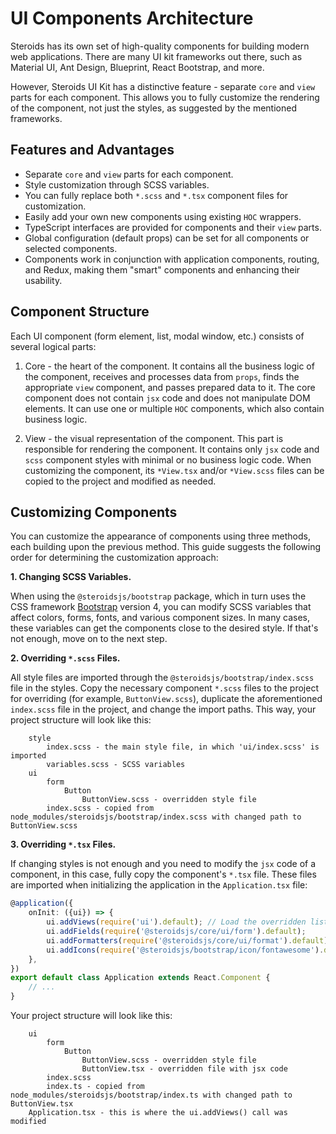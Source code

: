 # UI Components Architecture

Steroids has its own set of high-quality components for building modern web applications. There are many UI kit frameworks out there, such as Material UI, Ant Design, Blueprint, React Bootstrap, and more.

However, Steroids UI Kit has a distinctive feature - separate `core` and `view` parts for each component. This allows you to fully customize the rendering of the component, not just the styles, as suggested by the mentioned frameworks.

## Features and Advantages

- Separate `core` and `view` parts for each component.
- Style customization through SCSS variables.
- You can fully replace both `*.scss` and `*.tsx` component files for customization.
- Easily add your own new components using existing `HOC` wrappers.
- TypeScript interfaces are provided for components and their `view` parts.
- Global configuration (default props) can be set for all components or selected components.
- Components work in conjunction with application components, routing, and Redux, making them "smart" components and enhancing their usability.

## Component Structure

Each UI component (form element, list, modal window, etc.) consists of several logical parts:

1. Core - the heart of the component. It contains all the business logic of the component, receives and processes data from `props`, finds the appropriate `view` component, and passes prepared data to it. The core component does not contain `jsx` code and does not manipulate DOM elements. It can use one or multiple `HOC` components, which also contain business logic.

2. View - the visual representation of the component. This part is responsible for rendering the component. It contains only `jsx` code and `scss` component styles with minimal or no business logic code. When customizing the component, its `*View.tsx` and/or `*View.scss` files can be copied to the project and modified as needed.

## Customizing Components

You can customize the appearance of components using three methods, each building upon the previous method. This guide suggests the following order for determining the customization approach:

**1. Changing SCSS Variables.**

When using the `@steroidsjs/bootstrap` package, which in turn uses the CSS framework [Bootstrap](https://getbootstrap.com/) version 4, you can modify SCSS variables that affect colors, forms, fonts, and various component sizes. In many cases, these variables can get the components close to the desired style. If that's not enough, move on to the next step.

**2. Overriding `*.scss` Files.**

All style files are imported through the `@steroidsjs/bootstrap/index.scss` file in the styles. Copy the necessary component `*.scss` files to the project for overriding (for example, `ButtonView.scss`), duplicate the aforementioned `index.scss` file in the project, and change the import paths. This way, your project structure will look like this:

```
    style
        index.scss - the main style file, in which 'ui/index.scss' is imported
        variables.scss - SCSS variables
    ui
        form
            Button
                ButtonView.scss - overridden style file
        index.scss - copied from node_modules/steroidsjs/bootstrap/index.scss with changed path to ButtonView.scss
```

**3. Overriding `*.tsx` Files.**

If changing styles is not enough and you need to modify the `jsx` code of a component, in this case, fully copy the component's `*.tsx` file. These files are imported when initializing the application in the `Application.tsx` file:

```ts
@application({
    onInit: ({ui}) => {
        ui.addViews(require('ui').default); // Load the overridden list of component "views"
        ui.addFields(require('@steroidsjs/core/ui/form').default);
        ui.addFormatters(require('@steroidsjs/core/ui/format').default);
        ui.addIcons(require('@steroidsjs/bootstrap/icon/fontawesome').default);
    },
})
export default class Application extends React.Component {
    // ...
}
```

Your project structure will look like this:

```
    ui
        form
            Button
                ButtonView.scss - overridden style file
                ButtonView.tsx - overridden file with jsx code
        index.scss
        index.ts - copied from node_modules/steroidsjs/bootstrap/index.ts with changed path to ButtonView.tsx
    Application.tsx - this is where the ui.addViews() call was modified
```